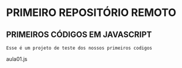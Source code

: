 # PRIMEIRO REPOSITÓRIO REMOTO

## PRIMEIROS CÓDIGOS EM JAVASCRIPT
    Esse é um projeto de teste dos nossos primeiros codigos 

aula01.js
